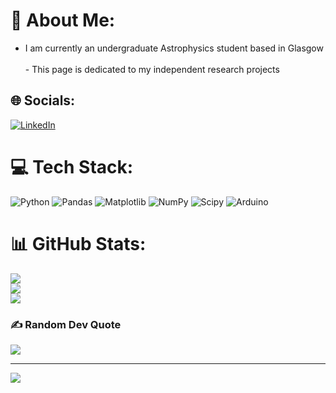 # 💫 About Me:
- I am currently an undergraduate Astrophysics student based in Glasgow<br><br>- This page is dedicated to my independent research projects


## 🌐 Socials:
[![LinkedIn](https://img.shields.io/badge/LinkedIn-%230077B5.svg?logo=linkedin&logoColor=white)](https://linkedin.com/in/keenan-bishop-596093266/) 

# 💻 Tech Stack:
![Python](https://img.shields.io/badge/python-3670A0?style=for-the-badge&logo=python&logoColor=ffdd54) ![Pandas](https://img.shields.io/badge/pandas-%23150458.svg?style=for-the-badge&logo=pandas&logoColor=white) ![Matplotlib](https://img.shields.io/badge/Matplotlib-%23ffffff.svg?style=for-the-badge&logo=Matplotlib&logoColor=black) ![NumPy](https://img.shields.io/badge/numpy-%23013243.svg?style=for-the-badge&logo=numpy&logoColor=white) ![Scipy](https://img.shields.io/badge/SciPy-%230C55A5.svg?style=for-the-badge&logo=scipy&logoColor=%white) ![Arduino](https://img.shields.io/badge/-Arduino-00979D?style=for-the-badge&logo=Arduino&logoColor=white)
# 📊 GitHub Stats:
![](https://github-readme-stats.vercel.app/api?username=kbishop135&theme=omni&hide_border=false&include_all_commits=false&count_private=false)<br/>
![](https://nirzak-streak-stats.vercel.app/?user=kbishop135&theme=omni&hide_border=false)<br/>
![](https://github-readme-stats.vercel.app/api/top-langs/?username=kbishop135&theme=omni&hide_border=false&include_all_commits=false&count_private=false&layout=compact)

### ✍️ Random Dev Quote
![](https://quotes-github-readme.vercel.app/api?type=horizontal&theme=tokyonight)

---
[![](https://visitcount.itsvg.in/api?id=kbishop135&icon=9&color=11)](https://visitcount.itsvg.in)

<!-- Proudly created with GPRM ( https://gprm.itsvg.in ) -->
